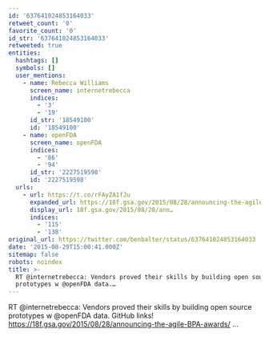 ```yaml
---
id: '637641024853164033'
retweet_count: '0'
favorite_count: '0'
id_str: '637641024853164033'
retweeted: true
entities:
  hashtags: []
  symbols: []
  user_mentions:
    - name: Rebecca Williams
      screen_name: internetrebecca
      indices:
        - '3'
        - '19'
      id_str: '18549100'
      id: '18549100'
    - name: openFDA
      screen_name: openFDA
      indices:
        - '86'
        - '94'
      id_str: '2227519598'
      id: '2227519598'
  urls:
    - url: https://t.co/rFAyZA1fJu
      expanded_url: https://18f.gsa.gov/2015/08/28/announcing-the-agile-BPA-awards/
      display_url: 18f.gsa.gov/2015/08/28/ann…
      indices:
        - '115'
        - '138'
original_url: https://twitter.com/benbalter/status/637641024853164033
date: '2015-08-29T15:00:41.000Z'
sitemap: false
robots: noindex
title: >-
  RT @internetrebecca: Vendors proved their skills by building open source
  prototypes w @openFDA data.…
---
```


RT @internetrebecca: Vendors proved their skills by building open source prototypes w @openFDA data. GitHub links! https://18f.gsa.gov/2015/08/28/announcing-the-agile-BPA-awards/ …